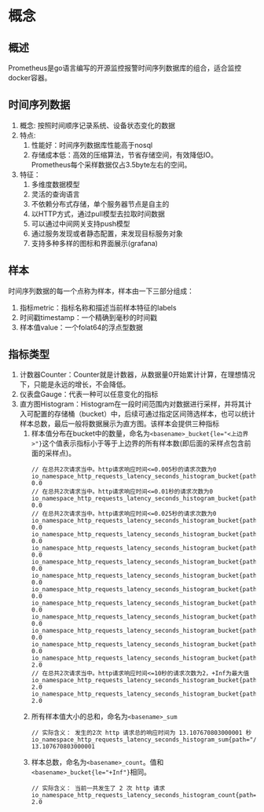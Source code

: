 # 概念

## 概述
Prometheus是go语言编写的开源监控报警时间序列数据库的组合，适合监控docker容器。

## 时间序列数据
1. 概念: 按照时间顺序记录系统、设备状态变化的数据
2. 特点: 
   1. 性能好：时间序列数据库性能高于nosql
   2. 存储成本低：高效的压缩算法，节省存储空间，有效降低IO。Prometheus每个采样数据仅占3.5byte左右的空间。
3. 特征：
   1. 多维度数据模型
   2. 灵活的查询语言
   3. 不依赖分布式存储，单个服务器节点是自主的
   4. 以HTTP方式，通过pull模型去拉取时间数据
   5. 可以通过中间网关支持push模型
   6. 通过服务发现或者静态配置，来发现目标服务对象
   7. 支持多种多样的图标和界面展示(grafana)

## 样本
时间序列数据的每一个点称为样本，样本由一下三部分组成：
1. 指标metric：指标名称和描述当前样本特征的labels
2. 时间戳timestamp：一个精确到毫秒的时间戳
3. 样本值value：一个folat64的浮点型数据

## 指标类型
1. 计数器Counter：Counter就是计数器，从数据量0开始累计计算，在理想情况下，只能是永远的增长，不会降低。
2. 仪表盘Gauge：代表一种可以任意变化的指标
3. 直方图Histogram：Histogram在一段时间范围内对数据进行采样，并将其计入可配置的存储桶（bucket）中，后续可通过指定区间筛选样本，也可以统计样本总数，最后一般将数据展示为直方图。该样本会提供三种指标
   1. 样本值分布在bucket中的数量，命名为`<basename>_bucket{le="<上边界>"}`这个值表示指标小于等于上边界的所有样本数(即后面的采样点包含前面的采样点)。
      ```
      // 在总共2次请求当中。http请求响应时间<=0.005秒的请求次数为0
      io_namespace_http_requests_latency_seconds_histogram_bucket{path="/",method="GET",code="200",le="0.005",} 0.0
      // 在总共2次请求当中。http请求响应时间<=0.01秒的请求次数为0
      io_namespace_http_requests_latency_seconds_histogram_bucket{path="/",method="GET",code="200",le="0.01",} 0.0
      // 在总共2次请求当中。http请求响应时间<=0.025秒的请求次数为0
      io_namespace_http_requests_latency_seconds_histogram_bucket{path="/",method="GET",code="200",le="0.025",} 0.0
      io_namespace_http_requests_latency_seconds_histogram_bucket{path="/",method="GET",code="200",le="0.05",} 0.0
      io_namespace_http_requests_latency_seconds_histogram_bucket{path="/",method="GET",code="200",le="0.075",} 0.0
      io_namespace_http_requests_latency_seconds_histogram_bucket{path="/",method="GET",code="200",le="0.1",} 0.0
      io_namespace_http_requests_latency_seconds_histogram_bucket{path="/",method="GET",code="200",le="0.25",} 0.0
      io_namespace_http_requests_latency_seconds_histogram_bucket{path="/",method="GET",code="200",le="0.5",} 0.0
      io_namespace_http_requests_latency_seconds_histogram_bucket{path="/",method="GET",code="200",le="0.75",} 0.0
      io_namespace_http_requests_latency_seconds_histogram_bucket{path="/",method="GET",code="200",le="1.0",} 0.0
      io_namespace_http_requests_latency_seconds_histogram_bucket{path="/",method="GET",code="200",le="2.5",} 0.0
      io_namespace_http_requests_latency_seconds_histogram_bucket{path="/",method="GET",code="200",le="5.0",} 0.0
      io_namespace_http_requests_latency_seconds_histogram_bucket{path="/",method="GET",code="200",le="7.5",} 2.0
      // 在总共2次请求当中。http请求响应时间<=10秒的请求次数为2，+Inf为最大值
      io_namespace_http_requests_latency_seconds_histogram_bucket{path="/",method="GET",code="200",le="10.0",} 2.0
      io_namespace_http_requests_latency_seconds_histogram_bucket{path="/",method="GET",code="200",le="+Inf",} 2.0
      ```
   2. 所有样本值大小的总和，命名为`<basename>_sum`
      ```
      // 实际含义： 发生的2次 http 请求总的响应时间为 13.107670803000001 秒
      io_namespace_http_requests_latency_seconds_histogram_sum{path="/",method="GET",code="200",} 13.107670803000001
      ```
   3. 样本总数，命名为`<basename>_count`。值和`<basename>_bucket{le="+Inf"}`相同。
      ```
      // 实际含义： 当前一共发生了 2 次 http 请求
      io_namespace_http_requests_latency_seconds_histogram_count{path="/",method="GET",code="200",} 2.0
      ```

